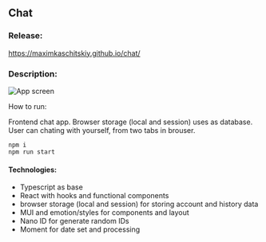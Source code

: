 ## Chat

### Release:

https://maximkaschitskiy.github.io/chat/

### Description:

![App screen](https://user-images.githubusercontent.com/67905360/208751384-44a789aa-9988-4915-9ab7-c00b3c88a240.png)

How to run:

Frontend chat app. Browser storage (local and session) uses as database. User can chating with yourself, from two tabs in brouser.

```
npm i
npm run start
```

#### Technologies:
 - Typescript as base
 - React with hooks and functional components
 - browser storage (local and session) for storing account and history data
 - MUI and emotion/styles for components and layout
 - Nano ID for generate random IDs
 - Moment for date set and processing
